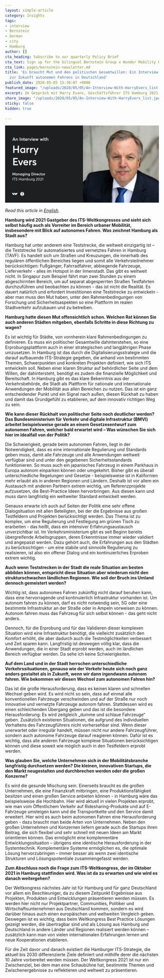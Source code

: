 ```yaml
---
layout: simple-article
category: Insights
tags:
- interview
- Bernstein
- German
- city
- Hamburg
author: []
cta_heading: Subscribe to our quarterly Policy Brief
cta_text: Sign up for the bilingual Bernstein Group x Wunder Mobility Policy Brief, a quarterly round-up featuring fascinating articles on mobility, tech, the role of cities and regulation.
cta_link: pages/bernstein-newsletter.md
title: 'Es braucht Mut und den politischen Gesamtwillen: Ein Interview mit Harry Evers
  zur Zukunft autonomen Fahrens in Deutschland'
publish_date: 2020-05-05 15:30:07 +0000
featured_image: "/uploads/2020/05/05/An-Interview-With-HarryEvers_list.jpeg"
excerpt: Im Gespräch mit Harry Evans, Geschäftsführer ITS Hamburg 2021 GmbH
share_image: "/uploads/2020/05/05/An-Interview-With-HarryEvers_list.jpeg"
sticky: false
hidden: true

---
```

![](/uploads/2020/05/05/An-Interview-With-HarryEvers_body.jpg)

_Read this article in_ [_English_](https://www.wundermobility.com/blog/an-interview-with-harry-evers-on-the-future-of-autonomous-driving-in-germany)_._

**Hamburg wird 2021 Gastgeber des ITS-Weltkongresses und sieht sich selbst häufig auch als Vorreiter im Bereich urbaner Mobilität, insbesondere mit Blick auf autonomes Fahren. Was zeichnet Hamburg als Stadt aus?**

Hamburg hat unter anderem eine Teststrecke, die weltweit einzigartig ist – die Teststrecke für automatisiertes und vernetztes Fahren in Hamburg (TAVF). Es handelt sich um Straßen und Kreuzungen, die innerhalb des regulären öffentlichen Bereiches liegen und somit alle Verkehrsteilnehmer berücksichtigen: Fußgänger, Fahrradfahrer, abbiegende Fahrzeuge, Lieferverkehr - alles im Hotspot in der Innenstadt. Das gibt es weltweit nicht. In Singapur zum Beispiel fährt man zwei Stunden zu einem abgeschirmten Bereich, um auf separat abgesperrten Straßen Testfahrten durchzuführen und beobachten zu können - das ist nicht die Realität. Es dauert natürlich und erfordert Investitionen eine Teststrecke zu entwickeln - aber man muss den Mut haben, unter den Rahmenbedingungen von Forschung und Sicherheitsaspekten so eine Plattform im realen Stadtverkehr aufzubauen und zu betreiben.

**Hamburg hatte diesen Mut offensichtlich schon. Welchen Rat können Sie auch anderen Städten mitgeben, ebenfalls Schritte in diese Richtung zu wagen?**

Es ist wichtig für Städte, von vornherein klare Rahmenbedingungen zu definieren. Es muss ein politischer Gesamtwille dahinterstehen, so eine Erprobungsplattform auch in einer strategischen und langjährigen Phase umzusetzen. In Hamburg ist das durch die Digitalisierungsstrategie und die darauf aufbauende ITS-Strategie gegeben, die anhand von bestimmten Themen, Schwerpunkten und konkreten Projekten definiert, wie sich ITS entwickeln soll. Neben einer klaren Struktur auf behördlicher Seite und dem Willen, der dahintersteht, benötigt es zudem die finanzielle Möglichkeit und Bereitschaft. In Hamburg gibt es das klare Bekenntnis aus der Verkehrsbehörde, die Stadt als Plattform für nationale und internationale Anwendungen der Mobilität aus allen Bereichen zu nutzen. Das ist ein ganz entscheidender Punkt und ein Signal nach außen, diesen Rückhalt zu haben und damit das Grundgefühl zu etablieren, auf dem innovativ richtigen Weg zu sein.

**Wie kann dieser Rückhalt von politischer Seite noch deutlicher werden? Das Bundesministerium für Verkehr und digitale Infrastruktur (BMVI) arbeitet beispielsweise gerade an einem Gesetzesentwurf zum autonomen Fahren, welcher bald erwartet wird – Was wünschen Sie sich hier im Idealfall von der Politik?**

Die Schwierigkeit, gerade beim autonomen Fahren, liegt in der Notwendigkeit, dass es eine internationale Regulierung und Standards geben muss, damit alle Fahrzeuge und alle Anwendungen weltweit verfügbar sind und unter den gegebenen Sicherheitsstandards funktionieren. So muss auch ein japanisches Fahrzeug in einem Parkhaus in Europa autonom einparken können oder umgekehrt. Bisher gibt es überall unterschiedliche Regelungen und Gesetze - beispielsweise ist in Kalifornien mehr erlaubt als in anderen Regionen und Ländern. Deshalb ist vor allem ein Austausch mit anderen Partnern extrem wichtig, um Referenzprojekte aufzusetzen, die Best-Practice Ideen hervorbringen. Aus diesen kann und muss dann langfristig ein weltweiter Standard entwickelt werden.

Genauso erwarte ich auch auf Seiten der Politik eine sehr offene Dialogsituation mit allen Beteiligten, bei der die Ergebnisse aus großen Testfeldern und Projekten berücksichtigt werden. Das Thema ist zu komplex, um eine Regulierung und Festlegung am grünen Tisch zu erarbeiten - das heißt, dass ein intensiver Erfahrungsaustausch unverzichtbar ist. Im Verkehrsministerium gibt es seit Beginn bereits übergreifende Arbeitsgruppen, deren Erkenntnisse immer wieder validiert und angepasst werden. Dazu gehört auch, die Erfahrungen aus den Städten zu berücksichtigen - um eine stabile und sinnvolle Regulierung zu realisieren, ist also ein offener Dialog und ein kontinuierliches Erproben extrem wichtig.

**Auch wenn Teststrecken in der Stadt die reale Situation am besten abbilden können, entspricht diese Situation aber wiederum nicht den strukturschwachen ländlichen Regionen. Wie soll der Bruch ins Umland dennoch gemeistert werden?**

Wichtig ist, dass autonomes Fahren zukünftig nicht darauf beruhen kann, dass eine hervorragende und kontinuierlich Infrastruktur vorhanden ist. Um autonom fahren zu können, darf es nicht notwendig sein, 5G oder eine bestimmte Infrastruktur an der Straße oder in Ampeln vorweisen zu können. Autonom fahren muss das Fahrzeug für sich selbst können - das geht nicht anders.

Dennoch, für die Erprobung und für das Validieren dieser komplexen Situation wird eine Infrastruktur benötigt, die vielleicht zusätzlich den Komfort erhöht, die aber dadurch auch die Testmöglichkeiten verbessert und Zeit sparen kann. Langfristig ist deswegen völlig klar, dass die Anwendungen, die in einer Stadt erprobt werden, auch im ländlichen Bereich verfügbar werden. Da sehe ich keine Schwierigkeiten.

**Auf dem Land und in der Stadt herrschen unterschiedliche Verkehrssituationen, genauso wie der Verkehr heute sich noch ganz anders gestaltet als in Zukunft, wenn wir dann irgendwann autonom fahren. Wie bekommen wir diesen Wechsel zum autonomen Fahren hin?**

Das ist die große Herausforderung, dass es keinen klaren und schnellen Wechsel geben wird. Es wird nicht so sein, dass auf einmal alle konventionellen Fahrzeuge verschwinden und auf der Straße nur noch innovative und vernetzte Fahrzeuge autonom fahren. Stattdessen wird es einen schleichenden Übergang geben und das ist die besondere Herausforderung: Es wird zeitgleich „dumme und schlaue Fahrzeuge“ geben. Zusätzlich existieren Situationen, die aufgrund des individuellen Verhaltens des Fahrzeugführers nicht vorhersehbar sind. Wenn dieser unerwartet oder irregulär handelt, müssen nicht nur andere Fahrzeugführer, sondern auch autonome Fahrzeuge darauf reagieren können. Dafür ist es wichtig, dass alle anderen Fahrzeuge komplexe Situationen berücksichtigen können und diese soweit wie möglich auch in den Testfeldern erprobt werden.

**Was glauben Sie, welche Unternehmen sich in der Mobilitätsbranche langfristig durchsetzen werden? Die kleinen, innovativen Startups, die den Markt neugestalten und durchbrechen werden oder die großen Konzerne?**

Es wird die gesunde Mischung sein. Einerseits braucht es die großen Unternehmen, die eine Finanzkraft mitbringen, eine Produktionsfähigkeit besitzen und einen großen Service anbieten können - in Hamburg wäre das beispielsweise die Hochbahn. Hier wird aktuell in vielen Projekten erprobt, wie man vom Öffentlichem Verkehr auf Ridesharing-Produkte und auf E-Fahrzeuge umsteigen kann und die Transportkette und den Service damit erweitert. Hier wird es auch beim autonomen Fahren eine Herausforderung geben - dazu braucht man beide Arten von Unternehmen. Neben den großen Unternehmen und Konzernen liefern gerade auch die Startups ihren Beitrag, die sich flexibel und sehr schnell mit neuen Ideen am Markt orientieren können. Das ermöglicht eine komplementäre Entwicklungssituation – übrigens eine identische Herausforderung in der Systemtechnik. Komplementäre Systeme ermöglichen es, die optimale Lösung hervorzubringen – immer besser als wenn zwei identische Strukturen und Lösungspotentiale zusammengefasst werden.

**Zum Abschluss noch die Frage zum ITS-Weltkongress, der im Oktober 2021 in Hamburg stattfinden wird. Was ist da zu erwarten und wie wird es danach weitergehen?**

Der Weltkongress nächstes Jahr ist für Hamburg und für ganz Deutschland vor allem ein Beschleuniger, da zu diesem Zeitpunkt Ergebnisse aus Projekten, Produkten und Entwicklungen präsentieren werden müssen. Es werden hier nicht nur Projektpartner, Communities, Politiker und Wirtschaftsunternehmen aus Deutschland kommen, sondern es wird darüber hinaus auch einen europäischen und weltweiten Vergleich geben. Deswegen ist es wichtig, dass beim Weltkongress Best Practice Lösungen gezeigt werden, die übertragbar sind und als Lösung aus Hamburg und Deutschland in andere Länder und Regionen realisiert werden können – zusätzlich kann man von vielen internationalen Erfahrungen lernen und neue Kooperationen etablieren.

Für die Zeit davor und danach existiert die Hamburger ITS-Strategie, die aktuell bis 2030 differenzierte Ziele definiert und mithilfe derer die nächsten 10 Jahre vorbereitet werden müssen. Der Weltkongress 2021 ist nur ein Zwischenziel, bei dem man eine Schaubühne hat, bestimmte Themen und Zwischenergebnisse zu reflektieren und weltweit zu präsentieren.